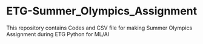 # ETG-Summer_Olympics_Assignment
This repository contains Codes and CSV file for making Summer Olympics Assignment during ETG Python for ML/AI
